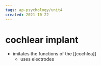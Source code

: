 ```yaml
---
tags: ap-psychology/unit4 
created: 2021-10-22
---
```


# cochlear implant

- imitates the functions of the [[cochlea]]
	- uses electrodes 
